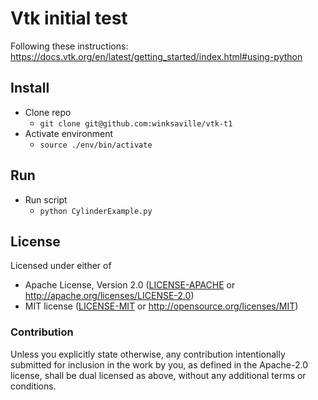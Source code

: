 # Vtk initial test

Following these instructions: https://docs.vtk.org/en/latest/getting_started/index.html#using-python

## Install

- Clone repo
  - `git clone git@github.com:winksaville/vtk-t1`
- Activate environment
  - `source ./env/bin/activate`

## Run

- Run script
  - `python CylinderExample.py`

## License

Licensed under either of

- Apache License, Version 2.0 ([LICENSE-APACHE](LICENSE-APACHE) or http://apache.org/licenses/LICENSE-2.0)
- MIT license ([LICENSE-MIT](LICENSE-MIT) or http://opensource.org/licenses/MIT)

### Contribution

Unless you explicitly state otherwise, any contribution intentionally submitted
for inclusion in the work by you, as defined in the Apache-2.0 license, shall
be dual licensed as above, without any additional terms or conditions.

